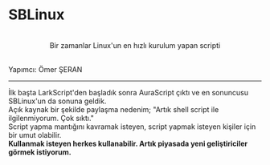 <h1>SBLinux</h1>
<br><center>Bir zamanlar Linux'un en hızlı kurulum yapan scripti</center>
<br>
<p>Yapımcı: Ömer ŞERAN</p>
<hr>
<p>İlk başta LarkScript'den başladık sonra AuraScript çıktı ve en sonuncusu SBLinux'un da sonuna geldik.<br>
Açık kaynak bir şekilde paylaşma nedenim; "Artık shell script ile ilgilenmiyorum. Çok sıktı."<br>
Script yapma mantığını kavramak isteyen, script yapmak isteyen kişiler için bir umut olabilir.<br>
<b>Kullanmak isteyen herkes kullanabilir. Artık piyasada yeni geliştiriciler görmek istiyorum.</b></p>
